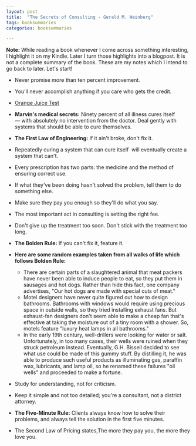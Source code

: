 ```yaml
---
layout: post
title:  "The Secrets of Consulting - Gerald M. Weinberg"
tags: booksummaries
categories: booksummaries

---
```


**Note:** While reading a book whenever I come across something interesting, I highlight it on my Kindle. Later I turn those highlights into a blogpost. It is not a complete summary of the book. These are my notes which I intend to go back to later. Let's start!

+ Never promise more than ten percent improvement.

+ You'll never accomplish anything if you care who gets the credit.

+ [Orange Juice Test](https://www.intercom.com/blog/the-orange-juice-test/)

+ **Marvin's medical secrets:** Ninety percent of all illness cures itself— with absolutely no intervention from the doctor. Deal gently with systems that should be able to cure themselves.

+ **The First Law of Engineering:** If it ain't broke, don't fix it.

+ Repeatedly curing a system that can cure itself  will eventually create a system that can't.

+ Every prescription has two parts: the medicine and the method of ensuring correct use.

+ If what they've been doing hasn't solved the problem, tell them to do something else.

+ Make sure they pay you enough so they'll do what you say.

+ The most important act in consulting is setting the right fee.

+ Don't give up the treatment too soon. Don't stick with the treatment too long.

+ **The Bolden Rule:** If you can't fix it, feature it.

+ **Here are some random examples taken from all walks of life which follows Bolden Rule:**
  + There are certain parts of a slaughtered animal that meat packers have never been able to induce people to eat, so they put them in sausages and hot dogs. Rather than hide this fact, one company advertises, "Our hot dogs are made with special cuts of meat."
  + Motel designers have never quite figured out how to design bathrooms. Bathrooms with windows would require using precious space in outside walls, so they tried installing exhaust fans. But exhaust-fan designers don't seem able to make a cheap fan that's effective at taking the moisture out of a tiny room with a shower. So, motels feature "luxury heat lamps in all bathrooms."
  + In the early 19th century, well-drillers were looking for water or salt. Unfortunately, in too many cases, their wells were ruined when they struck petroleum instead. Eventually, G.H. Bissell decided to see what use could be made of this gummy stuff. By distilling it, he was able to produce such useful products as illuminating gas, paraffin wax, lubricants, and lamp oil, so he renamed these failures "oil wells" and proceeded to make a fortune.

+ Study for understanding, not for criticism.

+ Keep it simple and not too detailed; you're a consultant, not a district attorney.

+ **The Five-Minute Rule:** Clients always know how to solve their problems, and always tell the solution in the first five minutes.

+ The Second Law of Pricing states,The more they pay you, the more they love you.
